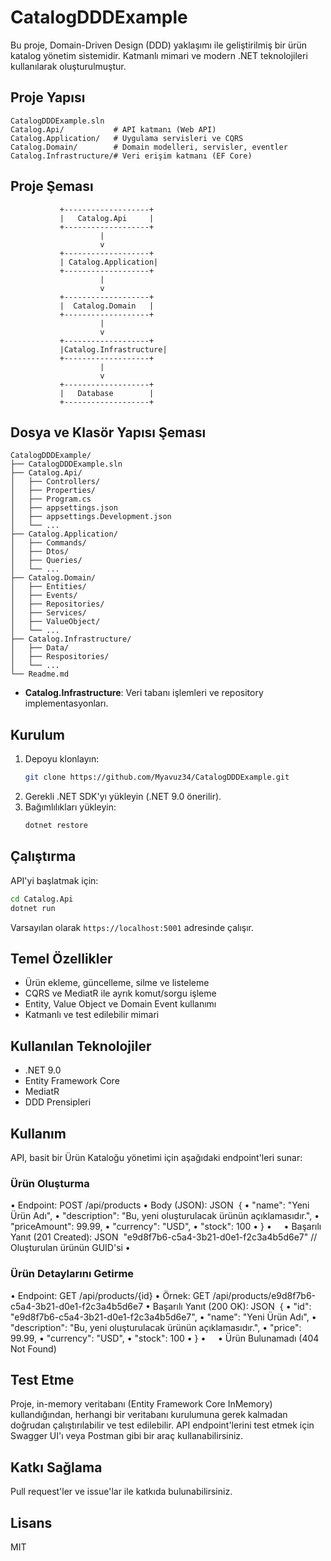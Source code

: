 # CatalogDDDExample

Bu proje, Domain-Driven Design (DDD) yaklaşımı ile geliştirilmiş bir ürün katalog yönetim sistemidir. Katmanlı mimari ve modern .NET teknolojileri kullanılarak oluşturulmuştur.

## Proje Yapısı

```
CatalogDDDExample.sln
Catalog.Api/           # API katmanı (Web API)
Catalog.Application/   # Uygulama servisleri ve CQRS
Catalog.Domain/        # Domain modelleri, servisler, eventler
Catalog.Infrastructure/# Veri erişim katmanı (EF Core)
```
## Proje Şeması

```
           +-------------------+
           |   Catalog.Api     |
           +-------------------+
                    |
                    v
           +-------------------+
           | Catalog.Application|
           +-------------------+
                    |
                    v
           +-------------------+
           |  Catalog.Domain   |
           +-------------------+
                    |
                    v
           +-------------------+
           |Catalog.Infrastructure|
           +-------------------+
                    |
                    v
           +-------------------+
           |   Database        |
           +-------------------+
```

## Dosya ve Klasör Yapısı Şeması

```
CatalogDDDExample/
├── CatalogDDDExample.sln
├── Catalog.Api/
│   ├── Controllers/
│   ├── Properties/
│   ├── Program.cs
│   ├── appsettings.json
│   ├── appsettings.Development.json
│   └── ...
├── Catalog.Application/
│   ├── Commands/
│   ├── Dtos/
│   ├── Queries/
│   └── ...
├── Catalog.Domain/
│   ├── Entities/
│   ├── Events/
│   ├── Repositories/
│   ├── Services/
│   ├── ValueObject/
│   └── ...
├── Catalog.Infrastructure/
│   ├── Data/
│   ├── Respositories/
│   └── ...
└── Readme.md
```

- **Catalog.Infrastructure**: Veri tabanı işlemleri ve repository implementasyonları.

## Kurulum
1. Depoyu klonlayın:
   ```bash
   git clone https://github.com/Myavuz34/CatalogDDDExample.git
   ```
2. Gerekli .NET SDK'yı yükleyin (.NET 9.0 önerilir).
3. Bağımlılıkları yükleyin:
   ```bash
   dotnet restore
   ```

## Çalıştırma
API'yi başlatmak için:
```bash
cd Catalog.Api
dotnet run
```
Varsayılan olarak `https://localhost:5001` adresinde çalışır.

## Temel Özellikler
- Ürün ekleme, güncelleme, silme ve listeleme
- CQRS ve MediatR ile ayrık komut/sorgu işleme
- Entity, Value Object ve Domain Event kullanımı
- Katmanlı ve test edilebilir mimari


## Kullanılan Teknolojiler
- .NET 9.0
- Entity Framework Core
- MediatR
- DDD Prensipleri


## Kullanım

API, basit bir Ürün Kataloğu yönetimi için aşağıdaki endpoint'leri sunar:

### Ürün Oluşturma

   •	Endpoint: POST /api/products
   •	Body (JSON): JSON  {
   •	  "name": "Yeni Ürün Adı",
   •	  "description": "Bu, yeni oluşturulacak ürünün açıklamasıdır.",
   •	  "priceAmount": 99.99,
   •	  "currency": "USD",
   •	  "stock": 100
   •	}
   •	   
   •	Başarılı Yanıt (201 Created): JSON  "e9d8f7b6-c5a4-3b21-d0e1-f2c3a4b5d6e7" // Oluşturulan ürünün GUID'si
   •	   

### Ürün Detaylarını Getirme

   •	Endpoint: GET /api/products/{id}
   •	Örnek: GET /api/products/e9d8f7b6-c5a4-3b21-d0e1-f2c3a4b5d6e7
   •	Başarılı Yanıt (200 OK): JSON  {
   •	  "id": "e9d8f7b6-c5a4-3b21-d0e1-f2c3a4b5d6e7",
   •	  "name": "Yeni Ürün Adı",
   •	  "description": "Bu, yeni oluşturulacak ürünün açıklamasıdır.",
   •	  "price": 99.99,
   •	  "currency": "USD",
   •	  "stock": 100
   •	}
   •	   
   •	Ürün Bulunamadı (404 Not Found)

## Test Etme

Proje, in-memory veritabanı (Entity Framework Core InMemory) kullandığından, herhangi bir veritabanı kurulumuna gerek kalmadan doğrudan çalıştırılabilir ve test edilebilir. API endpoint'lerini test etmek için Swagger UI'ı veya Postman gibi bir araç kullanabilirsiniz.

## Katkı Sağlama
Pull request'ler ve issue'lar ile katkıda bulunabilirsiniz.

## Lisans
MIT
